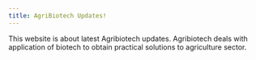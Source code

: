 ```yaml
---
title: AgriBiotech Updates!
---
```

This website is about latest Agribiotech updates. 
Agribiotech deals with application of biotech to obtain practical solutions to agriculture sector.  
